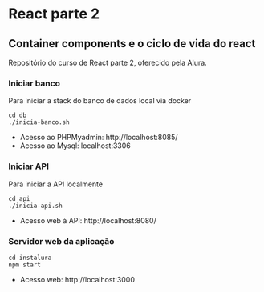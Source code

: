 # React parte 2

## Container components e o ciclo de vida do react

Repositório do curso de React parte 2, oferecido pela Alura.


### Iniciar banco
Para iniciar a stack do banco de dados local via docker
```
cd db
./inicia-banco.sh
```

* Acesso ao PHPMyadmin: http://localhost:8085/
* Acesso ao Mysql: localhost:3306

### Iniciar API
Para iniciar a API localmente
```
cd api
./inicia-api.sh
```

* Acesso web à API: http://localhost:8080/

### Servidor web da aplicação

```
cd instalura
npm start
```
* Acesso web: http://localhost:3000
